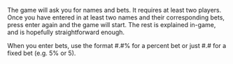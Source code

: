 The game will ask you for names and bets. It requires at least two players. Once you have entered in at least two names and their corresponding bets, press enter again and the game will start. The rest is explained in-game, and is hopefully straightforward enough.

When you enter bets, use the format #.#% for a percent bet or just #.# for a fixed bet (e.g. 5% or 5).
